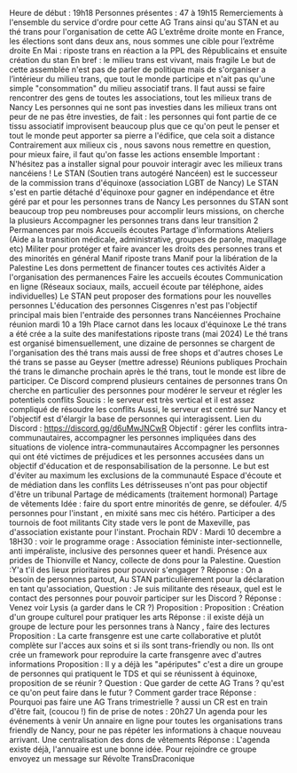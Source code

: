 Heure de début : 19h18
Personnes présentes : 47 à 19h15
Remerciements à l'ensemble du service d'ordre pour cette AG Trans ainsi qu'au STAN et au
thé trans pour l'organisation de cette AG
L’extrême droite monte en France, les élections sont dans deux ans, nous sommes une
cible pour l’extrême droite
En Mai : riposte trans en réaction a la PPL des Républicains
et ensuite création du stan
En bref : le milieu trans est vivant, mais fragile
Le but de cette assemblée n'est pas de parler de politique mais de s'organiser a l’intérieur
du milieu trans, que tout le monde participe et n'ait pas qu'une simple "consommation" du
milieu associatif trans.
Il faut aussi se faire rencontrer des gens de toutes les associations, tout les milieux trans de
Nancy
Les personnes qui ne sont pas investies dans les milieux trans ont peur de ne pas être
investies, de fait : les personnes qui font partie de ce tissu associatif improvisent beaucoup
plus que ce qu'on peut le penser et tout le monde peut apporter sa pierre a l'édifice, que
cela soit a distance
Contrairement aux milieux cis , nous savons nous remettre en question, pour mieux faire, il
faut qu'on fasse les actions ensemble
Important : N'hésitez pas a installer signal pour pouvoir interagir avec les
milieux trans nancéiens !
Le STAN (Soutien trans autogéré Nancéen) est le successeur de la commission trans
d'équinoxe (association LGBT de Nancy)
Le STAN s'est en partie détaché d'équinoxe pour gagner en indépendance et être géré par
et pour les personnes trans de Nancy
Les personnes du STAN sont beaucoup trop peu nombreuses pour accomplir leurs
missions, on cherche la plusieurs
Accompagner les personnes trans dans leur transition
2 Permanences par mois
Accueils écoutes
Partage d'informations
Ateliers (Aide a la transition médicale, administrative, groupes de parole,
maquillage etc)
Militer pour protéger et faire avancer les droits des personnes trans et des minorités en
général
Manif riposte trans
Manif pour la libération de la Palestine
Les dons permettent de financer toutes ces activités
Aider a l'organisation des permanences
Faire les accueils écoutes
Communication en ligne (Réseaux sociaux, mails, accueil écoute par téléphone, aides
individuelles)
Le STAN peut proposer des formations pour les nouvelles personnes
L'éducation des personnes Cisgenres n'est pas l'objectif principal mais bien
l'entraide des personnes trans Nancéiennes
Prochaine réunion mardi 10 a 19h Place carnot dans les locaux
d'équinoxe
Le thé trans a été crée a la suite des manifestations riposte trans (mai 2024)
Le thé trans est organisé bimensuellement, une dizaine de personnes se chargent de
l'organisation des thé trans mais aussi de free shops et d'autres choses
Le thé trans se passe au Geyser (mettre adresse)
Réunions publiques
Prochain thé trans le dimanche prochain après le thé trans, tout le monde est libre de
participer.
Ce Discord comprend plusieurs centaines de personnes trans
On cherche en particulier des personnes pour modérer le serveur et régler les potentiels
conflits
Soucis : le serveur est très vertical et il est assez compliqué de résoudre les conflits
Aussi, le serveur est centré sur Nancy et l'objectif est d'élargir la base de personnes qui
interagissent.
Lien du Discord : https://discord.gg/d6uMwJNCwR
Objectif : gérer les conflits intra-communautaires, accompagner les personnes impliquées
dans des situations de violence intra-communautaires
Accompagner les personnes qui ont été victimes de préjudices et les personnes accusées
dans un objectif d'éducation et de responsabilisation de la personne. Le but est d'éviter au
maximum les exclusions de la communauté
Espace d'écoute et de médiation dans les conflits
Les détrisseuses n'ont pas pour objectif d'être un tribunal
Partage de médicaments (traitement hormonal)
Partage de vêtements
Idée : faire du sport entre minorités de genre, se défouler. 4/5 personnes pour l'instant , en
mixité sans mec cis hétéro.
Participer a des tournois de foot militants
City stade vers le pont de Maxeville, pas d'association existante pour l'instant.
Prochain RDV : Mardi 10 decembre a 18H30 : voir le programme orage :
Association féministe inter-sectionnelle, anti impéraliste, inclusive des personnes queer et
handi.
Présence aux prides de Thionville et Nancy, collecte de dons pour la Palestine.
Question :Y'a t'il des lieux prioritaires pour pouvoir s'engager ?
Réponse : On a besoin de personnes partout, Au STAN particulièrement pour la déclaration
en tant qu'association,
Question : Je suis militante des réseaux, quel est le contact des personnes pour pouvoir
participer sur les Discord ?
Réponse : Venez voir Lysis (a garder dans le CR ?)
Proposition :
Proposition : Création d'un groupe culturel pour pratiquer les arts
Réponse : il existe déjà un groupe de lecture pour les personnes trans à Nancy , faire des
lectures
Proposition : La carte fransgenre est une carte collaborative et plutôt complète sur l'acces
aux soins et si ils sont trans-friendly ou non. Ils ont crée un framework pour reproduire la
carte fransgenre avec d'autres informations
Proposition : Il y a déjà les "apériputes" c'est a dire un groupe de personnes qui pratiquent le
TDS et qui se réunissent à équinoxe, proposition de se réunir ?
Question : Que garder de cette AG Trans ? qu'est ce qu'on peut faire dans le futur ?
Comment garder trace
Réponse : Pourquoi pas faire une AG Trans trimestrielle ? aussi un CR est en train d'être
fait, (coucou !)
fin de prise de notes : 20h27
Un agenda pour les événements à venir
Un annaire en ligne pour toutes les organisations trans friendly de Nancy, pour ne pas
répéter les informations à chaque nouveau arrivant.
Une centralisation des dons de vêtements
Réponse :
L'agenda existe déjà, l'annuaire est une bonne idée.
Pour rejoindre ce groupe envoyez un message sur Révolte TransDraconique